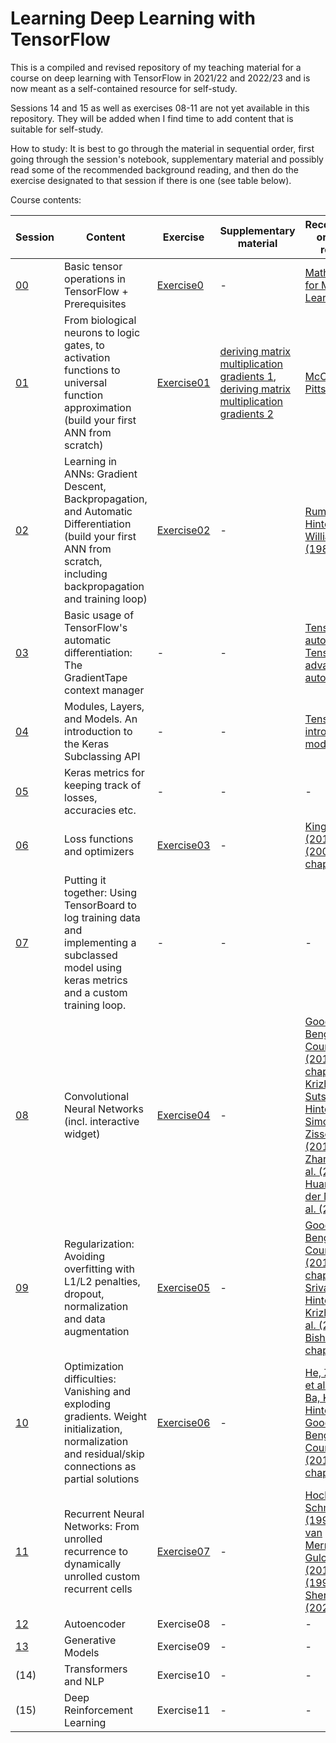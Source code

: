 # Learning Deep Learning with TensorFlow

This is a compiled and revised repository of my teaching material for a course on deep learning with TensorFlow in 2021/22 and 2022/23 and is now meant as a self-contained resource for self-study. 

Sessions 14 and 15 as well as exercises 08-11 are not yet available in this repository. They will be added when I find time to add content that is suitable for self-study.

How to study:
It is best to go through the material in sequential order, first going through the session's notebook, supplementary material and possibly read some of the recommended background reading, and then do the exercise designated to that session if there is one (see table below).

Course contents:

|     Session     |    Content                             |              Exercise                 | Supplementary material |     Recommended or seminal readings |
|-----------------|----------------------------------------|---------------------------------------|------------------------|------------------------------------|
|   [00](https://github.com/Spinkk/Teaching-TensorFlow/blob/main/00.ipynb)            |    Basic tensor operations in TensorFlow + Prerequisites|               [Exercise0](https://github.com/Spinkk/Teaching-TensorFlow/blob/main/Exercise0.ipynb)               |    -   |   [Mathematics for Machine Learning book](https://mml-book.github.io/book/mml-book.pdf)|
|   [01](https://github.com/Spinkk/Teaching-TensorFlow/blob/main/01.ipynb)            |    From biological neurons to logic gates, to activation functions to universal function approximation (build your first ANN from scratch)                            |                 [Exercise01](https://github.com/Spinkk/Teaching-TensorFlow/blob/main/Exercise01.ipynb)                      |  [deriving matrix multiplication gradients 1](https://github.com/Spinkk/Teaching-TensorFlow/blob/main/02_matmul_derivative_1.pdf), [deriving matrix multiplication gradients 2](https://github.com/Spinkk/Teaching-TensorFlow/blob/main/02_matmul_derivative_2.pdf)  | [McCulloch & Pitts (1943)](https://link.springer.com/article/10.1007/bf02478259) |
|   [02](https://github.com/Spinkk/Teaching-TensorFlow/blob/main/02.ipynb)            |   Learning in ANNs: Gradient Descent, Backpropagation, and Automatic Differentiation (build your first ANN from scratch, including backpropagation and training loop)                                |                [Exercise02](https://github.com/Spinkk/Teaching-TensorFlow/blob/main/Exercise02.ipynb)                       | - |  [Rumelhart, Hinton & Williams (1986)](https://apps.dtic.mil/dtic/tr/fulltext/u2/a164453.pdf) |
|   [03](https://github.com/Spinkk/Teaching-TensorFlow/blob/main/03.ipynb)            |       Basic usage of TensorFlow's automatic differentiation: The GradientTape context manager                      |            -                           | - |  [TensorFlow's autodiff guide](https://www.tensorflow.org/guide/autodiff), [TensorFlow's advanced autodiff guide](https://www.tensorflow.org/guide/advanced_autodiff) |
|   [04](https://github.com/Spinkk/Teaching-TensorFlow/blob/main/04.ipynb)            |       Modules, Layers, and Models. An introduction to the Keras Subclassing API                |  -  | -  | [TensorFlow's intro to modules](https://www.tensorflow.org/guide/intro_to_modules) |
|    [05](https://github.com/Spinkk/Teaching-TensorFlow/blob/main/05.ipynb)            |    Keras metrics for keeping track of losses, accuracies etc.              |     -          |   -   | - |
|    [06](https://github.com/Spinkk/Teaching-TensorFlow/blob/main/06.ipynb)            |      Loss functions and optimizers           |       [Exercise03](https://github.com/Spinkk/Teaching-TensorFlow/blob/main/Exercise03.ipynb)        |  -  | [Kingma & Ba (2015)](https://arxiv.org/abs/1412.6980), [Bishop (2006), chapters 3+4](https://github.com/peteflorence/MachineLearning6.867/blob/master/Bishop/Bishop%20-%20Pattern%20Recognition%20and%20Machine%20Learning.pdf) |
|    [07](https://github.com/Spinkk/Teaching-TensorFlow/blob/main/07.ipynb)            |      Putting it together: Using TensorBoard to log training data and implementing a subclassed model using keras metrics and a custom training loop.           |       -        |   -  | - |
|    [08](https://github.com/Spinkk/Teaching-TensorFlow/blob/main/08.ipynb)            |     Convolutional Neural Networks (incl. interactive widget)           |       [Exercise04](https://github.com/Spinkk/Teaching-TensorFlow/blob/main/Exercise04.ipynb)        |   -   | [Goodfellow, Bengio & Courville (2016), chapter 9](https://www.deeplearningbook.org/contents/convnets.html), [Krizhevsky, Sutskever & Hinton (2012)](https://proceedings.neurips.cc/paper_files/paper/2012/file/c399862d3b9d6b76c8436e924a68c45b-Paper.pdf), [Simonyan & Zisserman (2014)](https://arxiv.org/abs/1409.1556), [He, Zhang, Ren et al. (2015)](https://arxiv.org/abs/1512.03385), [Huang, Liu, van der Maaten et al. (2017)](https://arxiv.org/abs/1608.06993) |
|    [09](https://github.com/Spinkk/Teaching-TensorFlow/blob/main/09.ipynb)            |     Regularization: Avoiding overfitting with L1/L2 penalties, dropout, normalization and data augmentation           |       [Exercise05](https://github.com/Spinkk/Teaching-TensorFlow/blob/main/Exercise05.ipynb)        |    -     | [Goodfellow, Bengio & Courville (2016), chapter 9](https://www.deeplearningbook.org/contents/regularization.html), [Srivastava, Hinton, Krizhevsky et al. (2014)](https://www.cs.toronto.edu/~hinton/absps/JMLRdropout.pdf), [Bishop (2006), chapter 5.5](https://github.com/peteflorence/MachineLearning6.867/blob/master/Bishop/Bishop%20-%20Pattern%20Recognition%20and%20Machine%20Learning.pdf)|
|    [10](https://github.com/Spinkk/Teaching-TensorFlow/blob/main/10.ipynb)            |     Optimization difficulties: Vanishing and exploding gradients. Weight initialization, normalization and residual/skip connections as partial solutions           |       [Exercise06](https://github.com/Spinkk/Teaching-TensorFlow/blob/main/Exercise06.ipynb)        |    -     | [He, Zhang, Ren et al. (2015)](https://arxiv.org/abs/1512.03385), [Ba, Kiros & Hinton (2016)](https://arxiv.org/abs/1607.06450), [Goodfellow, Bengio & Courville (2016), chapter 8](https://www.deeplearningbook.org/contents/optimization.html)  |
|    [11](https://github.com/Spinkk/Teaching-TensorFlow/blob/main/11.ipynb)            |     Recurrent Neural Networks: From unrolled recurrence to dynamically unrolled custom recurrent cells           |       [Exercise07](https://github.com/Spinkk/Teaching-TensorFlow/blob/main/Exercise07.ipynb)        |     -     | [Hochreiter & Schmidhuber (1997)](https://www.bioinf.jku.at/publications/older/2604.pdf), [Cho, van Merrienboer & Gulcehre (2014)](https://arxiv.org/abs/1406.1078v3), [Elman (1990)](https://doi.org/10.1016/0364-0213(90)90002-E), [Sherstinsky (2020)](https://sci-hub.se/10.1016/j.physd.2019.132306)|
|    [12](https://github.com/Spinkk/Teaching-TensorFlow/blob/main/12.ipynb)            |     Autoencoder           |       Exercise08        |     -     | - |
|    [13](https://github.com/Spinkk/Teaching-TensorFlow/blob/main/13.ipynb)            |     Generative Models           |       Exercise09        |    -      | - |
|    (14)            |     Transformers and NLP           |       Exercise10        |    -       | - |
|    (15)            |     Deep Reinforcement Learning           |       Exercise11        |   -     | - |
